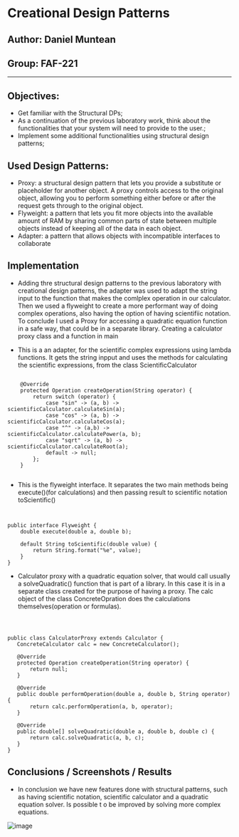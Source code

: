 # Creational Design Patterns


## Author: Daniel Muntean
## Group: FAF-221



----

## Objectives:

* Get familiar with the Structural DPs;
* As a continuation of the previous laboratory work, think about the functionalities that your system will need to provide to the user.;
* Implement some additional functionalities using structural design patterns;


## Used Design Patterns: 

* Proxy: a structural design pattern that lets you provide a substitute or placeholder for another object. A proxy controls access to the original object, allowing you to perform something either before or after the request gets through to the original object.
* Flyweight: a pattern that lets you fit more objects into the available amount of RAM by sharing common parts of state between multiple objects instead of keeping all of the data in each object.
* Adapter: a pattern that allows objects with incompatible interfaces to collaborate


## Implementation

* Adding thre structural design patterns to the previous laboratory with creational design patterns, the adapter was used to adapt the string input to the function that makes the comlplex operation in our calculator. Then we used a flyweight to create a more performant way of doing complex operations, also having the option of having scientifiic notation. To conclude I used a Proxy for accessing a quadratic equation function in a safe way, that could be in a separate library. Creating a calculator proxy class and a function in main 
  


* This is a an adapter, for the scientific complex expressions using lambda functions. It gets the string inpput and uses the methods for calculating the scientific expressions, from the class ScientificCalculator

```

    @Override
    protected Operation createOperation(String operator) {
        return switch (operator) {
            case "sin" -> (a, b) -> scientificCalculator.calculateSin(a);
            case "cos" -> (a, b) -> scientificCalculator.calculateCos(a);
            case "^" -> (a,b) -> scientificCalculator.calculatePower(a, b);
            case "sqrt" -> (a, b) -> scientificCalculator.calculateRoot(a);
            default -> null;
        };
    }


```
* This is the flyweight interface. It separates the two main methods being execute()(for calculations) and then passing result to scientific notation toScientific()

```


public interface Flyweight {
    double execute(double a, double b);

    default String toScientific(double value) {
        return String.format("%e", value);
    }
}

```
* Calculator proxy with a quadratic equation solver, that would call usually a solveQuadratic() function that is part of a library. In this case it is in a separate class created for the purpose of having a proxy. The calc object of the class ConcreteOpration does the calculations themselves(operation or formulas).
 ```



public class CalculatorProxy extends Calculator {
    ConcreteCalculator calc = new ConcreteCalculator();

    @Override
    protected Operation createOperation(String operator) {
        return null;
    }

    @Override
    public double performOperation(double a, double b, String operator) {
        return calc.performOperation(a, b, operator);
    }

    @Override
    public double[] solveQuadratic(double a, double b, double c) {
        return calc.solveQuadratic(a, b, c);
    }
}

```



## Conclusions / Screenshots / Results
* In conclusion we have new features done with structural patterns, such as having scientific notation, scientific calculator and a quadratic equation solver. Is possible t
o be improved by solving more complex equations.

![image](https://github.com/user-attachments/assets/4f557e37-de58-453c-8236-c916789f9ed1)

